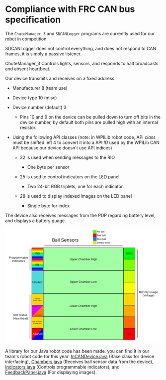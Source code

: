 # Compliance with FRC CAN bus specification

The `ChuteManager_3` and `SDCANLogger` programs are currently used for our robot in competition. 

SDCANLogger does not control everything, and does not respond to CAN frames, it is simply a passive listener.

ChuteManager_3 Controls lights, sensors, and responds to halt broadcasts and absent heartbeat. 

Our device transmits and receives on a fixed address

- Manufacturer 8 (team use)

- Device type 10 (misc)

- Device number (default) 3
  
  - Pins 10 and 9 on the device can be pulled down to turn off bits in the device number, by default both pins are pulled high with an internal resistor.

- Using the following API classes (note: in WPILib robot code, API *class* must be shifted left 4 to convert it into a API *ID* used by the WPILib CAN API because our device doesn't use API indices)
  
  - 32 is used when sending messages to the RIO
    
    - One byte per sensor
  
  - 25 is used to control indicators on the LED panel
    
    - Two 24-bit RGB triplets, one for each indicator
  
  - 28 is used to display indexed images on the LED panel
    
    - Single byte for index

The device also receives messages from the PDP regarding battery level, and displays a battery guage.

![](./ChuteManager_3/feedbackpanel-layout.svg "LED panel layout")

A library for our Java robot code has been made, you can find it in our team's robot code for this year: [InCANDevice.java](https://github.com/Team2530/RobotCode2022/blob/main/src/main/java/frc/robot/InCANDevice.java) (Base class for device interfacing), [Chambers.java](https://github.com/Team2530/RobotCode2022/blob/main/src/main/java/frc/robot/subsystems/Chambers.java) (Receives ball sensor data from the device), [Indicators.java](https://github.com/Team2530/RobotCode2022/blob/main/src/main/java/frc/robot/subsystems/Indicators.java) (Controls programmable indicators), and [FeedbackPanel.java](https://github.com/Team2530/RobotCode2022/blob/main/src/main/java/frc/robot/subsystems/FeedbackPanel.java) (For displaying images).


